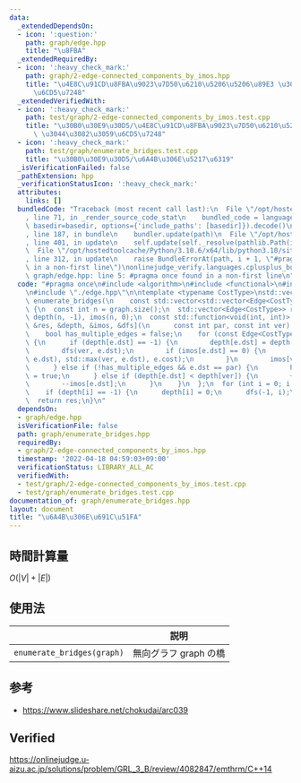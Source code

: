 ```yaml
---
data:
  _extendedDependsOn:
  - icon: ':question:'
    path: graph/edge.hpp
    title: "\u8FBA"
  _extendedRequiredBy:
  - icon: ':heavy_check_mark:'
    path: graph/2-edge-connected_components_by_imos.hpp
    title: "\u4E8C\u91CD\u8FBA\u9023\u7D50\u6210\u5206\u5206\u89E3 \u3044\u3082\u3059\
      \u6CD5\u7248"
  _extendedVerifiedWith:
  - icon: ':heavy_check_mark:'
    path: test/graph/2-edge-connected_components_by_imos.test.cpp
    title: "\u30B0\u30E9\u30D5/\u4E8C\u91CD\u8FBA\u9023\u7D50\u6210\u5206\u5206\u89E3\
      \ \u3044\u3082\u3059\u6CD5\u7248"
  - icon: ':heavy_check_mark:'
    path: test/graph/enumerate_bridges.test.cpp
    title: "\u30B0\u30E9\u30D5/\u6A4B\u306E\u5217\u6319"
  _isVerificationFailed: false
  _pathExtension: hpp
  _verificationStatusIcon: ':heavy_check_mark:'
  attributes:
    links: []
  bundledCode: "Traceback (most recent call last):\n  File \"/opt/hostedtoolcache/Python/3.10.6/x64/lib/python3.10/site-packages/onlinejudge_verify/documentation/build.py\"\
    , line 71, in _render_source_code_stat\n    bundled_code = language.bundle(stat.path,\
    \ basedir=basedir, options={'include_paths': [basedir]}).decode()\n  File \"/opt/hostedtoolcache/Python/3.10.6/x64/lib/python3.10/site-packages/onlinejudge_verify/languages/cplusplus.py\"\
    , line 187, in bundle\n    bundler.update(path)\n  File \"/opt/hostedtoolcache/Python/3.10.6/x64/lib/python3.10/site-packages/onlinejudge_verify/languages/cplusplus_bundle.py\"\
    , line 401, in update\n    self.update(self._resolve(pathlib.Path(included), included_from=path))\n\
    \  File \"/opt/hostedtoolcache/Python/3.10.6/x64/lib/python3.10/site-packages/onlinejudge_verify/languages/cplusplus_bundle.py\"\
    , line 312, in update\n    raise BundleErrorAt(path, i + 1, \"#pragma once found\
    \ in a non-first line\")\nonlinejudge_verify.languages.cplusplus_bundle.BundleErrorAt:\
    \ graph/edge.hpp: line 5: #pragma once found in a non-first line\n"
  code: "#pragma once\n#include <algorithm>\n#include <functional>\n#include <vector>\n\
    \n#include \"./edge.hpp\"\n\ntemplate <typename CostType>\nstd::vector<Edge<CostType>>\
    \ enumerate_bridges(\n    const std::vector<std::vector<Edge<CostType>>>& graph)\
    \ {\n  const int n = graph.size();\n  std::vector<Edge<CostType>> res;\n  std::vector<int>\
    \ depth(n, -1), imos(n, 0);\n  const std::function<void(int, int)> dfs = [&graph,\
    \ &res, &depth, &imos, &dfs](\n      const int par, const int ver) -> void {\n\
    \    bool has_multiple_edges = false;\n    for (const Edge<CostType>& e : graph[ver])\
    \ {\n      if (depth[e.dst] == -1) {\n        depth[e.dst] = depth[ver] + 1;\n\
    \        dfs(ver, e.dst);\n        if (imos[e.dst] == 0) {\n          res.emplace_back(std::min(ver,\
    \ e.dst), std::max(ver, e.dst), e.cost);\n        }\n        imos[ver] += imos[e.dst];\n\
    \      } else if (!has_multiple_edges && e.dst == par) {\n        has_multiple_edges\
    \ = true;\n      } else if (depth[e.dst] < depth[ver]) {\n        ++imos[ver];\n\
    \        --imos[e.dst];\n      }\n    }\n  };\n  for (int i = 0; i < n; ++i) {\n\
    \    if (depth[i] == -1) {\n      depth[i] = 0;\n      dfs(-1, i);\n    }\n  }\n\
    \  return res;\n}\n"
  dependsOn:
  - graph/edge.hpp
  isVerificationFile: false
  path: graph/enumerate_bridges.hpp
  requiredBy:
  - graph/2-edge-connected_components_by_imos.hpp
  timestamp: '2022-04-18 04:59:03+09:00'
  verificationStatus: LIBRARY_ALL_AC
  verifiedWith:
  - test/graph/2-edge-connected_components_by_imos.test.cpp
  - test/graph/enumerate_bridges.test.cpp
documentation_of: graph/enumerate_bridges.hpp
layout: document
title: "\u6A4B\u306E\u691C\u51FA"
---
```



## 時間計算量

$O(\lvert V \rvert + \lvert E \rvert)$


## 使用法

||説明|
|:--:|:--:|
|`enumerate_bridges(graph)`|無向グラフ $\mathrm{graph}$ の橋|


## 参考

- https://www.slideshare.net/chokudai/arc039


## Verified

https://onlinejudge.u-aizu.ac.jp/solutions/problem/GRL_3_B/review/4082847/emthrm/C++14
